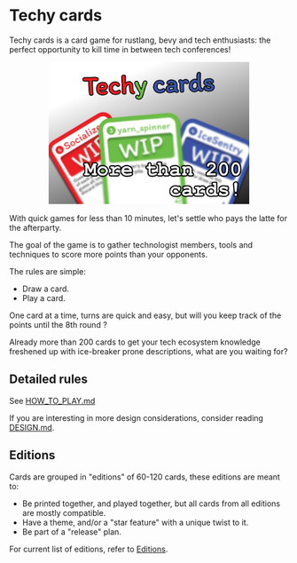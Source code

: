 # Techy cards

Techy cards is a card game for rustlang, bevy and tech enthusiasts: the perfect opportunity to kill time in between tech conferences!
<p align="center">
<img src="art/cover_wide.png" height="256" />
</p>

With quick games for less than 10 minutes, let's settle who pays the latte for the afterparty.

The goal of the game is to gather technologist members, tools and techniques to score more points than your opponents.

The rules are simple:

- Draw a card.
- Play a card.

One card at a time, turns are quick and easy, but will you keep track of the points until the 8th round ?

Already more than 200 cards to get your tech ecosystem knowledge freshened up with ice-breaker prone descriptions, what are you waiting for?

## Detailed rules

See [HOW_TO_PLAY.md](docs/HOW_TO_PLAY.md)

If you are interesting in more design considerations, consider reading [DESIGN.md](docs/DESIGN.md).

## Editions

Cards are grouped in "editions" of 60-120 cards, these editions are meant to:

- Be printed together, and played together, but all cards from all editions are mostly compatible.
- Have a theme, and/or a "star feature" with a unique twist to it.
- Be part of a "release" plan.

For current list of editions, refer to [Editions](/editions).
